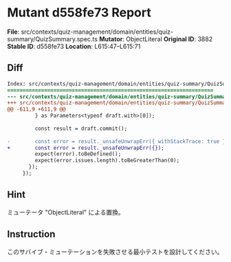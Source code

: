 # Mutant d558fe73 Report

**File**: src/contexts/quiz-management/domain/entities/quiz-summary/QuizSummary.spec.ts
**Mutator**: ObjectLiteral
**Original ID**: 3882
**Stable ID**: d558fe73
**Location**: L615:47–L615:71

## Diff

```diff
Index: src/contexts/quiz-management/domain/entities/quiz-summary/QuizSummary.spec.ts
===================================================================
--- src/contexts/quiz-management/domain/entities/quiz-summary/QuizSummary.spec.ts	original
+++ src/contexts/quiz-management/domain/entities/quiz-summary/QuizSummary.spec.ts	mutated #3882
@@ -611,9 +611,9 @@
         } as Parameters<typeof draft.with>[0]);
 
         const result = draft.commit();
 
-        const error = result._unsafeUnwrapErr({ withStackTrace: true });
+        const error = result._unsafeUnwrapErr({});
         expect(error).toBeDefined();
         expect(error.issues.length).toBeGreaterThan(0);
       });
     });
```

## Hint

ミューテータ "ObjectLiteral" による置換。

## Instruction

このサバイブ・ミューテーションを失敗させる最小テストを設計してください。
